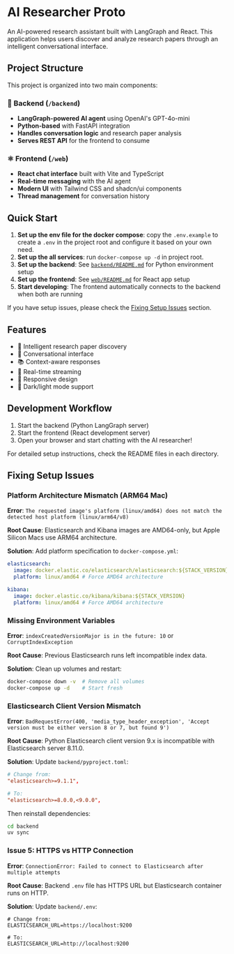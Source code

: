 # AI Researcher Proto

An AI-powered research assistant built with LangGraph and React. This application helps users discover and analyze research papers through an intelligent conversational interface.

## Project Structure

This project is organized into two main components:

### 🐍 Backend (`/backend`)

- **LangGraph-powered AI agent** using OpenAI's GPT-4o-mini
- **Python-based** with FastAPI integration
- **Handles conversation logic** and research paper analysis
- **Serves REST API** for the frontend to consume

### ⚛️ Frontend (`/web`)

- **React chat interface** built with Vite and TypeScript
- **Real-time messaging** with the AI agent
- **Modern UI** with Tailwind CSS and shadcn/ui components
- **Thread management** for conversation history

## Quick Start

1. **Set up the env file for the docker compose**: copy the `.env.example` to create a `.env` in the project root and configure it based on your own need.
2. **Set up the all services**: run `docker-compose up -d` in project root.
3. **Set up the backend**: See [`backend/README.md`](./backend/README.md) for Python environment setup
4. **Set up the frontend**: See [`web/README.md`](./web/README.md) for React app setup
5. **Start developing**: The frontend automatically connects to the backend when both are running

If you have setup issues, please check the [Fixing Setup Issues](##fixing-setup-issues) section.

## Features

- 🤖 Intelligent research paper discovery
- 💬 Conversational interface
- 📚 Context-aware responses
- 🔄 Real-time streaming
- 📱 Responsive design
- 🌙 Dark/light mode support

## Development Workflow

1. Start the backend (Python LangGraph server)
2. Start the frontend (React development server)
3. Open your browser and start chatting with the AI researcher!

For detailed setup instructions, check the README files in each directory.

## Fixing Setup Issues

### Platform Architecture Mismatch (ARM64 Mac)

**Error**: `The requested image's platform (linux/amd64) does not match the detected host platform (linux/arm64/v8)`

**Root Cause**: Elasticsearch and Kibana images are AMD64-only, but Apple Silicon Macs use ARM64 architecture.

**Solution**: Add platform specification to `docker-compose.yml`:

```yaml
elasticsearch:
  image: docker.elastic.co/elasticsearch/elasticsearch:${STACK_VERSION}
  platform: linux/amd64 # Force AMD64 architecture

kibana:
  image: docker.elastic.co/kibana/kibana:${STACK_VERSION}
  platform: linux/amd64 # Force AMD64 architecture
```

### Missing Environment Variables

**Error**: `indexCreatedVersionMajor is in the future: 10` or `CorruptIndexException`

**Root Cause**: Previous Elasticsearch runs left incompatible index data.

**Solution**: Clean up volumes and restart:

```bash
docker-compose down -v  # Remove all volumes
docker-compose up -d    # Start fresh
```

### Elasticsearch Client Version Mismatch

**Error**: `BadRequestError(400, 'media_type_header_exception', 'Accept version must be either version 8 or 7, but found 9')`

**Root Cause**: Python Elasticsearch client version 9.x is incompatible with Elasticsearch server 8.11.0.

**Solution**: Update `backend/pyproject.toml`:

```toml
# Change from:
"elasticsearch>=9.1.1",

# To:
"elasticsearch>=8.0.0,<9.0.0",
```

Then reinstall dependencies:

```bash
cd backend
uv sync
```

### Issue 5: HTTPS vs HTTP Connection

**Error**: `ConnectionError: Failed to connect to Elasticsearch after multiple attempts`

**Root Cause**: Backend `.env` file has HTTPS URL but Elasticsearch container runs on HTTP.

**Solution**: Update `backend/.env`:

```env
# Change from:
ELASTICSEARCH_URL=https://localhost:9200

# To:
ELASTICSEARCH_URL=http://localhost:9200
```
